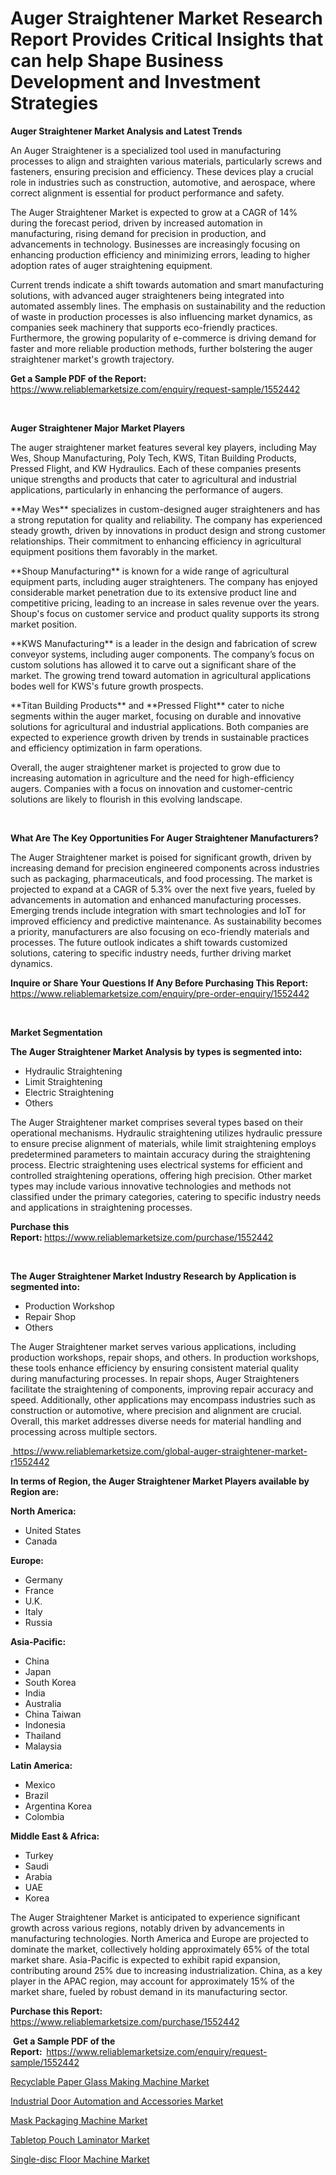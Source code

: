 <p><h1>Auger Straightener Market Research Report Provides Critical Insights that can help Shape Business Development and Investment Strategies</h1></p><p><strong>Auger Straightener Market Analysis and Latest Trends</strong></p>
<p><p>An Auger Straightener is a specialized tool used in manufacturing processes to align and straighten various materials, particularly screws and fasteners, ensuring precision and efficiency. These devices play a crucial role in industries such as construction, automotive, and aerospace, where correct alignment is essential for product performance and safety.</p><p>The Auger Straightener Market is expected to grow at a CAGR of 14% during the forecast period, driven by increased automation in manufacturing, rising demand for precision in production, and advancements in technology. Businesses are increasingly focusing on enhancing production efficiency and minimizing errors, leading to higher adoption rates of auger straightening equipment.</p><p>Current trends indicate a shift towards automation and smart manufacturing solutions, with advanced auger straighteners being integrated into automated assembly lines. The emphasis on sustainability and the reduction of waste in production processes is also influencing market dynamics, as companies seek machinery that supports eco-friendly practices. Furthermore, the growing popularity of e-commerce is driving demand for faster and more reliable production methods, further bolstering the auger straightener market's growth trajectory.</p></p>
<p><strong>Get a Sample PDF of the Report:&nbsp;</strong> <a href="https://www.reliablemarketsize.com/enquiry/request-sample/1552442?utm_campaign=1898&utm_medium=2&utm_source=Github&utm_content=ia&utm_term=27022025&utm_id=auger-straightener">https://www.reliablemarketsize.com/enquiry/request-sample/1552442</a></p>
<p>&nbsp;</p>
<p><strong>Auger Straightener Major Market Players</strong></p>
<p><p>The auger straightener market features several key players, including May Wes, Shoup Manufacturing, Poly Tech, KWS, Titan Building Products, Pressed Flight, and KW Hydraulics. Each of these companies presents unique strengths and products that cater to agricultural and industrial applications, particularly in enhancing the performance of augers.</p><p>**May Wes** specializes in custom-designed auger straighteners and has a strong reputation for quality and reliability. The company has experienced steady growth, driven by innovations in product design and strong customer relationships. Their commitment to enhancing efficiency in agricultural equipment positions them favorably in the market.</p><p>**Shoup Manufacturing** is known for a wide range of agricultural equipment parts, including auger straighteners. The company has enjoyed considerable market penetration due to its extensive product line and competitive pricing, leading to an increase in sales revenue over the years. Shoup's focus on customer service and product quality supports its strong market position.</p><p>**KWS Manufacturing** is a leader in the design and fabrication of screw conveyor systems, including auger components. The company’s focus on custom solutions has allowed it to carve out a significant share of the market. The growing trend toward automation in agricultural applications bodes well for KWS's future growth prospects.</p><p>**Titan Building Products** and **Pressed Flight** cater to niche segments within the auger market, focusing on durable and innovative solutions for agricultural and industrial applications. Both companies are expected to experience growth driven by trends in sustainable practices and efficiency optimization in farm operations.</p><p>Overall, the auger straightener market is projected to grow due to increasing automation in agriculture and the need for high-efficiency augers. Companies with a focus on innovation and customer-centric solutions are likely to flourish in this evolving landscape.</p></p>
<p>&nbsp;</p>
<p><strong>What Are The Key Opportunities For Auger Straightener Manufacturers?</strong></p>
<p><p>The Auger Straightener market is poised for significant growth, driven by increasing demand for precision engineered components across industries such as packaging, pharmaceuticals, and food processing. The market is projected to expand at a CAGR of 5.3% over the next five years, fueled by advancements in automation and enhanced manufacturing processes. Emerging trends include integration with smart technologies and IoT for improved efficiency and predictive maintenance. As sustainability becomes a priority, manufacturers are also focusing on eco-friendly materials and processes. The future outlook indicates a shift towards customized solutions, catering to specific industry needs, further driving market dynamics.</p></p>
<p><strong>Inquire or Share Your Questions If Any Before Purchasing This Report:</strong> <a href="https://www.reliablemarketsize.com/enquiry/pre-order-enquiry/1552442?utm_campaign=1898&utm_medium=2&utm_source=Github&utm_content=ia&utm_term=27022025&utm_id=auger-straightener">https://www.reliablemarketsize.com/enquiry/pre-order-enquiry/1552442</a></p>
<p>&nbsp;</p>
<p><strong>Market Segmentation</strong></p>
<p><strong>The Auger Straightener Market Analysis by types is segmented into:</strong></p>
<p><ul><li>Hydraulic Straightening</li><li>Limit Straightening</li><li>Electric Straightening</li><li>Others</li></ul></p>
<p><p>The Auger Straightener market comprises several types based on their operational mechanisms. Hydraulic straightening utilizes hydraulic pressure to ensure precise alignment of materials, while limit straightening employs predetermined parameters to maintain accuracy during the straightening process. Electric straightening uses electrical systems for efficient and controlled straightening operations, offering high precision. Other market types may include various innovative technologies and methods not classified under the primary categories, catering to specific industry needs and applications in straightening processes.</p></p>
<p><strong>Purchase this Report:&nbsp;</strong><a href="https://www.reliablemarketsize.com/purchase/1552442?utm_campaign=1898&utm_medium=2&utm_source=Github&utm_content=ia&utm_term=27022025&utm_id=auger-straightener">https://www.reliablemarketsize.com/purchase/1552442</a></p>
<p>&nbsp;</p>
<p><strong>The Auger Straightener Market Industry Research by Application is segmented into:</strong></p>
<p><ul><li>Production Workshop</li><li>Repair Shop</li><li>Others</li></ul></p>
<p><p>The Auger Straightener market serves various applications, including production workshops, repair shops, and others. In production workshops, these tools enhance efficiency by ensuring consistent material quality during manufacturing processes. In repair shops, Auger Straighteners facilitate the straightening of components, improving repair accuracy and speed. Additionally, other applications may encompass industries such as construction or automotive, where precision and alignment are crucial. Overall, this market addresses diverse needs for material handling and processing across multiple sectors.</p></p>
<p><a href="https://www.reliablemarketsize.com/global-auger-straightener-market-r1552442?utm_campaign=1898&utm_medium=2&utm_source=Github&utm_content=ia&utm_term=27022025&utm_id=auger-straightener">&nbsp;https://www.reliablemarketsize.com/global-auger-straightener-market-r1552442</a></p>
<p><strong>In terms of Region, the Auger Straightener Market Players available by Region are:</strong></p>
<p>
    <p> <strong> North America: </strong>
        <ul>
            <li>United States</li>
            <li>Canada</li>
        </ul>
        </p> 
    <p> <strong> Europe: </strong>
        <ul>
            <li>Germany</li>
            <li>France</li>
            <li>U.K.</li>
            <li>Italy</li>
            <li>Russia</li>
        </ul>
        </p> 
    <p> <strong> Asia-Pacific: </strong>
        <ul>
            <li>China</li>
            <li>Japan</li>
            <li>South Korea</li>
            <li>India</li>
            <li>Australia</li>
            <li>China Taiwan</li>
            <li>Indonesia</li>
            <li>Thailand</li>
            <li>Malaysia</li>
        </ul>
        </p> 
    <p> <strong> Latin America: </strong>
        <ul>
            <li>Mexico</li>
            <li>Brazil</li>
            <li>Argentina Korea</li>
            <li>Colombia</li>
        </ul>
        </p> 
    <p> <strong> Middle East & Africa: </strong>
        <ul>
            <li>Turkey</li>
            <li>Saudi</li>
            <li>Arabia</li>
            <li>UAE</li>
            <li>Korea</li>
        </ul>
    </p>
    </p>
<p><p>The Auger Straightener Market is anticipated to experience significant growth across various regions, notably driven by advancements in manufacturing technologies. North America and Europe are projected to dominate the market, collectively holding approximately 65% of the total market share. Asia-Pacific is expected to exhibit rapid expansion, contributing around 25% due to increasing industrialization. China, as a key player in the APAC region, may account for approximately 15% of the market share, fueled by robust demand in its manufacturing sector.</p></p>
<p><strong>Purchase this Report: </strong><a href="https://www.reliablemarketsize.com/purchase/1552442?utm_campaign=1898&utm_medium=2&utm_source=Github&utm_content=ia&utm_term=27022025&utm_id=auger-straightener">https://www.reliablemarketsize.com/purchase/1552442</a></p>
<p>&nbsp;<strong>Get a Sample PDF of the Report:&nbsp;&nbsp;</strong><a href="https://www.reliablemarketsize.com/enquiry/request-sample/1552442?utm_campaign=1898&utm_medium=2&utm_source=Github&utm_content=ia&utm_term=27022025&utm_id=auger-straightener">https://www.reliablemarketsize.com/enquiry/request-sample/1552442</a></p>
<p><strong></strong></p>
<p><p><a href="https://github.com/saaindosya/Market-Research-Report-List-1/blob/main/recyclable-paper-glass-making-machine-market.md?utm_campaign=1898&utm_medium=2&utm_source=Github&utm_content=ia&utm_term=27022025&utm_id=auger-straightener">Recyclable Paper Glass Making Machine Market</a></p><p><a href="https://github.com/zurubting/Market-Research-Report-List-1/blob/main/industrial-door-automation-and-accessories-market.md?utm_campaign=1898&utm_medium=2&utm_source=Github&utm_content=ia&utm_term=27022025&utm_id=auger-straightener">Industrial Door Automation and Accessories Market</a></p><p><a href="https://github.com/ternainglin/Market-Research-Report-List-1/blob/main/mask-packaging-machine-market.md?utm_campaign=1898&utm_medium=2&utm_source=Github&utm_content=ia&utm_term=27022025&utm_id=auger-straightener">Mask Packaging Machine Market</a></p><p><a href="https://github.com/lalolatiot/Market-Research-Report-List-1/blob/main/tabletop-pouch-laminator-market.md?utm_campaign=1898&utm_medium=2&utm_source=Github&utm_content=ia&utm_term=27022025&utm_id=auger-straightener">Tabletop Pouch Laminator Market</a></p><p><a href="https://github.com/duscarajlha/Market-Research-Report-List-1/blob/main/single-disc-floor-machine-market.md?utm_campaign=1898&utm_medium=2&utm_source=Github&utm_content=ia&utm_term=27022025&utm_id=auger-straightener">Single-disc Floor Machine Market</a></p></p>